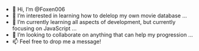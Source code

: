 - 👋 Hi, I’m @Foxen006
- 👀 I’m interested in learning how to delelop my own movie database ...
- 🌱 I’m currently learning all aspects of development, but currently focusing on JavaScript ...
- 💞️ I’m looking to collaborate on anything that can help my progression ...
- 📫 Feel free to drop me a message!

<!---
Foxen006/Foxen006 is a ✨ special ✨ repository because its `README.md` (this file) appears on your GitHub profile.
You can click the Preview link to take a look at your changes.
--->
